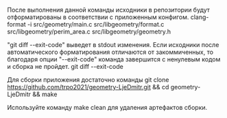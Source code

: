 После выполнения данной команды исходники в репозитории будут отформатированы в соответствии с приложенным конфигом.
clang-format -i src/geometry/main.c src/libgeometry/format.c src/libgeometry/perim_area.c src/libgeometry/geometry.h

"git diff --exit-code" выведет в stdout изменения. Если исходники после автоматического форматирования отличаются от закоммиченных, то благодаря опции "--exit-code" команда завершится с ненулевым кодом и сборка не пройдет.
git diff --exit-code

Для сборки приложения достаточно команды
git clone https://github.com/trpo2021/geometry-LjeDmitr.git && cd geometry-LjeDmitr && make

Используйте команду make clean для удаления артефактов сборки.